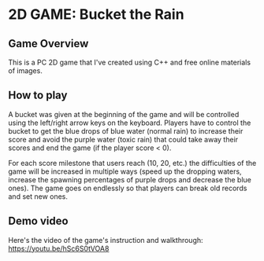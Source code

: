 # 2D GAME: Bucket the Rain

## Game Overview
  This is a PC 2D game that I've created using C++ and free online materials of images.

## How to play
  A bucket was given at the beginning of the game and will be controlled using the left/right arrow keys on the keyboard. Players have to control the bucket to get the blue drops of blue water (normal rain) to increase their score and avoid the purple water (toxic rain) that could take away their scores and end the game (if the player score < 0).
  
  For each score milestone that users reach (10, 20, etc.) the difficulties of the game will be increased in multiple ways (speed up the dropping waters, increase the spawning percentages of purple drops and decrease the blue ones). The game goes on endlessly so that players can break old records and set new ones.
  
## Demo video
   Here's the video of the game's instruction and walkthrough: https://youtu.be/hSc6S0tVOA8
